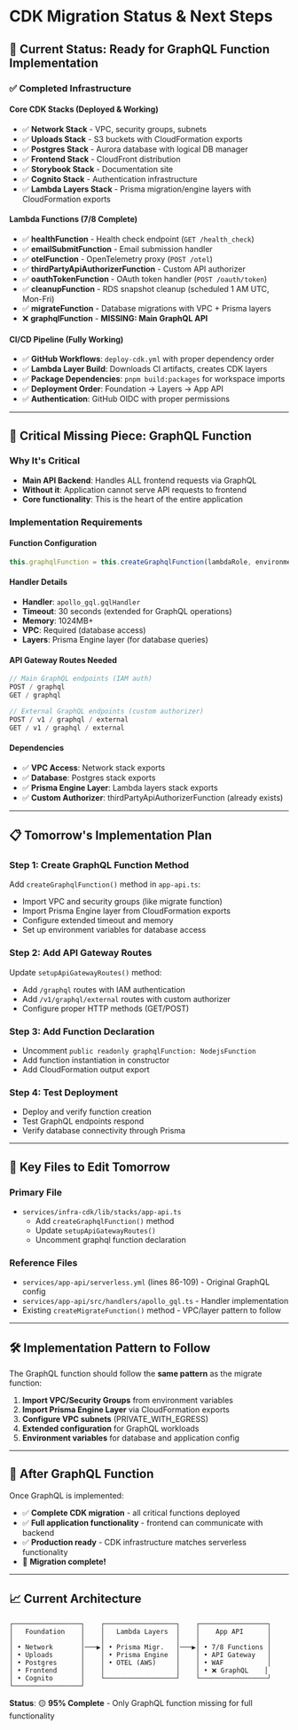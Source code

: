 # CDK Migration Status & Next Steps

## 🎯 Current Status: Ready for GraphQL Function Implementation

### ✅ **Completed Infrastructure**

#### **Core CDK Stacks (Deployed & Working)**

- ✅ **Network Stack** - VPC, security groups, subnets
- ✅ **Uploads Stack** - S3 buckets with CloudFormation exports
- ✅ **Postgres Stack** - Aurora database with logical DB manager
- ✅ **Frontend Stack** - CloudFront distribution
- ✅ **Storybook Stack** - Documentation site
- ✅ **Cognito Stack** - Authentication infrastructure
- ✅ **Lambda Layers Stack** - Prisma migration/engine layers with CloudFormation exports

#### **Lambda Functions (7/8 Complete)**

- ✅ **healthFunction** - Health check endpoint (`GET /health_check`)
- ✅ **emailSubmitFunction** - Email submission handler
- ✅ **otelFunction** - OpenTelemetry proxy (`POST /otel`)
- ✅ **thirdPartyApiAuthorizerFunction** - Custom API authorizer
- ✅ **oauthTokenFunction** - OAuth token handler (`POST /oauth/token`)
- ✅ **cleanupFunction** - RDS snapshot cleanup (scheduled 1 AM UTC, Mon-Fri)
- ✅ **migrateFunction** - Database migrations with VPC + Prisma layers
- ❌ **graphqlFunction** - **MISSING: Main GraphQL API**

#### **CI/CD Pipeline (Fully Working)**

- ✅ **GitHub Workflows**: `deploy-cdk.yml` with proper dependency order
- ✅ **Lambda Layer Build**: Downloads CI artifacts, creates CDK layers
- ✅ **Package Dependencies**: `pnpm build:packages` for workspace imports
- ✅ **Deployment Order**: Foundation → Layers → App API
- ✅ **Authentication**: GitHub OIDC with proper permissions

---

## 🚨 **Critical Missing Piece: GraphQL Function**

### **Why It's Critical**

- **Main API Backend**: Handles ALL frontend requests via GraphQL
- **Without it**: Application cannot serve API requests to frontend
- **Core functionality**: This is the heart of the entire application

### **Implementation Requirements**

#### **Function Configuration**

```typescript
this.graphqlFunction = this.createGraphqlFunction(lambdaRole, environment)
```

#### **Handler Details**

- **Handler**: `apollo_gql.gqlHandler`
- **Timeout**: 30 seconds (extended for GraphQL operations)
- **Memory**: 1024MB+
- **VPC**: Required (database access)
- **Layers**: Prisma Engine layer (for database queries)

#### **API Gateway Routes Needed**

```typescript
// Main GraphQL endpoints (IAM auth)
POST / graphql
GET / graphql

// External GraphQL endpoints (custom authorizer)
POST / v1 / graphql / external
GET / v1 / graphql / external
```

#### **Dependencies**

- ✅ **VPC Access**: Network stack exports
- ✅ **Database**: Postgres stack exports
- ✅ **Prisma Engine Layer**: Lambda layers stack exports
- ✅ **Custom Authorizer**: thirdPartyApiAuthorizerFunction (already exists)

---

## 📋 **Tomorrow's Implementation Plan**

### **Step 1: Create GraphQL Function Method**

Add `createGraphqlFunction()` method in `app-api.ts`:

- Import VPC and security groups (like migrate function)
- Import Prisma Engine layer from CloudFormation exports
- Configure extended timeout and memory
- Set up environment variables for database access

### **Step 2: Add API Gateway Routes**

Update `setupApiGatewayRoutes()` method:

- Add `/graphql` routes with IAM authentication
- Add `/v1/graphql/external` routes with custom authorizer
- Configure proper HTTP methods (GET/POST)

### **Step 3: Add Function Declaration**

- Uncomment `public readonly graphqlFunction: NodejsFunction`
- Add function instantiation in constructor
- Add CloudFormation output export

### **Step 4: Test Deployment**

- Deploy and verify function creation
- Test GraphQL endpoints respond
- Verify database connectivity through Prisma

---

## 📁 **Key Files to Edit Tomorrow**

### **Primary File**

- `services/infra-cdk/lib/stacks/app-api.ts`
    - Add `createGraphqlFunction()` method
    - Update `setupApiGatewayRoutes()`
    - Uncomment graphql function declaration

### **Reference Files**

- `services/app-api/serverless.yml` (lines 86-109) - Original GraphQL config
- `services/app-api/src/handlers/apollo_gql.ts` - Handler implementation
- Existing `createMigrateFunction()` method - VPC/layer pattern to follow

---

## 🛠 **Implementation Pattern to Follow**

The GraphQL function should follow the **same pattern** as the migrate function:

1. **Import VPC/Security Groups** from environment variables
2. **Import Prisma Engine Layer** via CloudFormation exports
3. **Configure VPC subnets** (PRIVATE_WITH_EGRESS)
4. **Extended configuration** for GraphQL workloads
5. **Environment variables** for database and application config

---

## 🚀 **After GraphQL Function**

Once GraphQL is implemented:

- ✅ **Complete CDK migration** - all critical functions deployed
- ✅ **Full application functionality** - frontend can communicate with backend
- ✅ **Production ready** - CDK infrastructure matches serverless functionality
- 🎉 **Migration complete!**

---

## 📈 **Current Architecture**

```
┌─────────────────┐    ┌──────────────────┐    ┌─────────────────┐
│   Foundation    │    │   Lambda Layers  │    │    App API      │
│                 │    │                  │    │                 │
│ • Network       │───▶│ • Prisma Migr.   │───▶│ • 7/8 Functions │
│ • Uploads       │    │ • Prisma Engine  │    │ • API Gateway   │
│ • Postgres      │    │ • OTEL (AWS)     │    │ • WAF           │
│ • Frontend      │    │                  │    │ • ❌ GraphQL    │
│ • Cognito       │    └──────────────────┘    └─────────────────┘
└─────────────────┘
```

**Status**: 🟡 **95% Complete** - Only GraphQL function missing for full functionality
